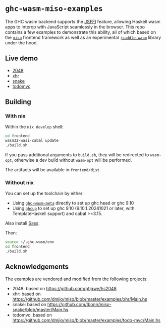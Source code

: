 # `ghc-wasm-miso-examples`

The GHC wasm backend supports the
[JSFFI](https://ghc.gitlab.haskell.org/ghc/doc/users_guide/wasm.html#javascript-ffi-in-the-wasm-backend)
feature, allowing Haskell wasm apps to interop with JavaScript
seamlessly in the browser. This repo contains a few examples to
demonstrate this ability, all of which based on the
[`miso`](https://haskell-miso.org) frontend framework as well as
an experimental
[`jsaddle-wasm`](https://github.com/amesgen/jsaddle-wasm) library
under the hood.

## Live demo

- [2048](https://tweag.github.io/ghc-wasm-miso-examples/2048.html)
- [xhr](https://tweag.github.io/ghc-wasm-miso-examples/xhr.html)
- [snake](https://tweag.github.io/ghc-wasm-miso-examples/snake.html)
- [todomvc](https://tweag.github.io/ghc-wasm-miso-examples/todomvc.html)

## Building

### With nix

Within the `nix develop` shell:

```sh
cd frontend
wasm32-wasi-cabal update
./build.sh
```

If you pass additional arguments to `build.sh`, they will be
redirected to `wasm-opt`, otherwise a dev build without `wasm-opt`
will be performed.

The artifacts will be available in `frontend/dist`.

### Without nix

You can set up the toolchain by either:

- Using
  [`ghc-wasm-meta`](https://gitlab.haskell.org/ghc/ghc-wasm-meta#getting-started-without-nix)
  directly to set up ghc head or ghc 9.10
- Using [`ghcup`](https://www.haskell.org/ghcup/guide/#cross-support)
  to set up ghc 9.10 (9.10.1.20241021 or later, with TemplateHaskell support)
  and cabal >=3.15.

Also install [Sass](https://sass-lang.com/install/).

Then:

```sh
source ~/.ghc-wasm/env
cd frontend
./build.sh
```

## Acknowledgements

The examples are vendored and modified from the following projects:

- 2048: based on https://github.com/ptigwe/hs2048
- xhr: based on https://github.com/dmjio/miso/blob/master/examples/xhr/Main.hs
- snake: based on https://github.com/lbonn/miso-snake/blob/master/Main.hs
- todomvc: based on https://github.com/dmjio/miso/blob/master/examples/todo-mvc/Main.hs
